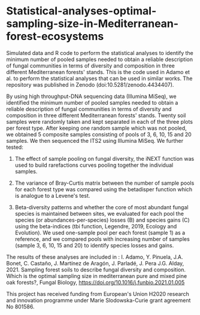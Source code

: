 # Statistical-analyses-optimal-sampling-size-in-Mediterranean-forest-ecosystems
Simulated data and R code to perform the statistical analyses to identify the minimum number of pooled samples needed to obtain a reliable description of fungal communities in terms of diversity and composition in three different Mediterranean forests' stands. This is the code used in Adamo et al. to perform the statistical analyses 
that can be used in similar works. The repository was published in Zenodo (doi:10.5281/zenodo.4434407).

By using high throughput-DNA sequencing data (Illumina MiSeq), we identified the minimum number of pooled samples needed to obtain a reliable description of fungal communities
in terms of diversity and composition in three different Mediterranean forests' stands. Twenty soil samples were randomly taken and kept separated in each of the three plots per forest type. After keeping one random sample which was not pooled, we obtained 5 composite samples consisting of pools of 3, 6, 10, 15 and 20 samples. We then sequenced the ITS2 using Illumina MiSeq.
We further tested:
1. The effect of sample pooling on fungal diversity, the iNEXT function was used to build rarefactions curves pooling together the individual samples. 

2. The variance of Bray-Curtis matrix between the number of sample pools for each forest type was compared using the betadisper function which is analogue to a Levene's test.

3. Beta-diversity patterns and whether the core of most abundant fungal species is maintained between sites, we evaluated for each pool the species (or abundances-per-species) 
losses (B) and species gains (C) using the beta-indices (tbi function, Legendre, 2019, Ecology and Evolution). We used one-sample pool per each forest (sample 1) as a reference, and we compared pools with increasing number of samples (sample 3, 6, 10, 15 and 20) to identify species losses and gains.

The results of these analyses are included in : I. Adamo, Y. Pinuela, J.A. Bonet, C. Castaño, J. Martínez de Aragón, J. Parladé, J. Pera J.G. Alday, 2021. Sampling forest soils to describe fungal diversity and composition. Which is the optimal sampling size in mediterranean pure and mixed pine oak forests?, Fungal Biology, https://doi.org/10.1016/j.funbio.2021.01.005

This project has received funding from European's Union H2020 research and innovation programme under Marie Slodowska-Curie grant agreement No 801586.
